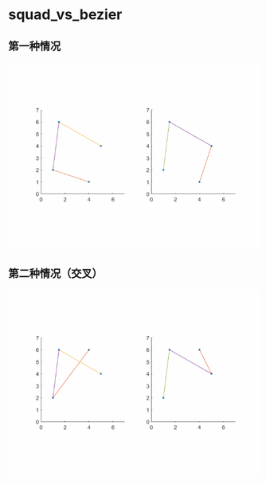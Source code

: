 # squad_vs_bezier

## 第一种情况

![](../../gifs/squad/squad1.gif)

## 第二种情况（交叉）

![](../../gifs/squad/squad2.gif)